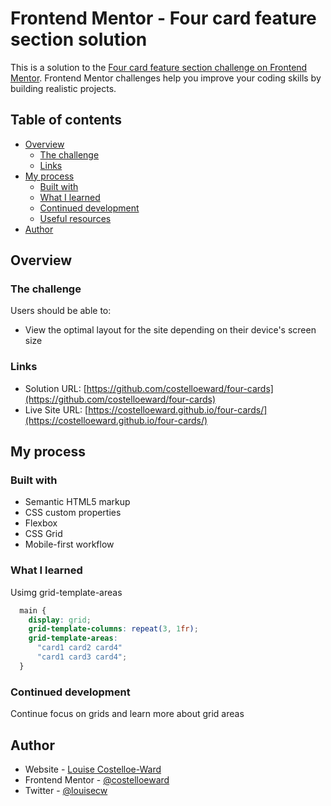 # Frontend Mentor - Four card feature section solution

This is a solution to the [Four card feature section challenge on Frontend Mentor](https://www.frontendmentor.io/challenges/four-card-feature-section-weK1eFYK). Frontend Mentor challenges help you improve your coding skills by building realistic projects. 

## Table of contents

- [Overview](#overview)
  - [The challenge](#the-challenge)
  - [Links](#links)
- [My process](#my-process)
  - [Built with](#built-with)
  - [What I learned](#what-i-learned)
  - [Continued development](#continued-development)
  - [Useful resources](#useful-resources)
- [Author](#author)



## Overview

### The challenge

Users should be able to:

- View the optimal layout for the site depending on their device's screen size


### Links

- Solution URL: [https://github.com/costelloeward/four-cards](https://github.com/costelloeward/four-cards)
- Live Site URL: [https://costelloeward.github.io/four-cards/](https://costelloeward.github.io/four-cards/)

## My process

### Built with

- Semantic HTML5 markup
- CSS custom properties
- Flexbox
- CSS Grid
- Mobile-first workflow


### What I learned

Usimg grid-template-areas

```css
  main {
    display: grid;
    grid-template-columns: repeat(3, 1fr);
    grid-template-areas:
      "card1 card2 card4"
      "card1 card3 card4";
  }
```


### Continued development

Continue focus on grids and learn more about grid areas



## Author

- Website - [Louise Costelloe-Ward](https://www.costelloeward.design)
- Frontend Mentor - [@costelloeward](https://www.frontendmentor.io/profile/costelloeward)
- Twitter - [@louisecw](https://www.twitter.com/louisecw)


